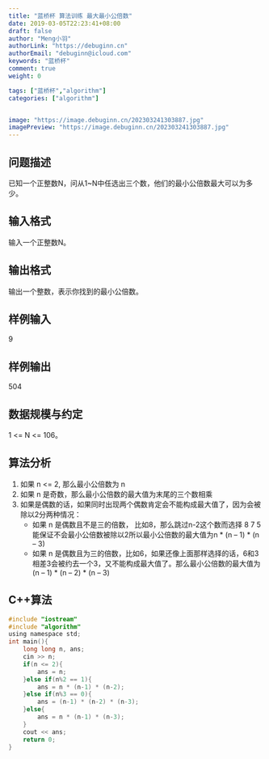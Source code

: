 ```yaml
---
title: "蓝桥杯 算法训练 最大最小公倍数"
date: 2019-03-05T22:23:41+08:00
draft: false
author: "Meng小羽"
authorLink: "https://debuginn.cn"
authorEmail: "debuginn@icloud.com"
keywords: "蓝桥杯"
comment: true
weight: 0

tags: ["蓝桥杯","algorithm"]
categories: ["algorithm"]


image: "https://image.debuginn.cn/202303241303887.jpg"
imagePreview: "https://image.debuginn.cn/202303241303887.jpg"
---
```


## 问题描述

已知一个正整数N，问从1~N中任选出三个数，他们的最小公倍数最大可以为多少。

## 输入格式

输入一个正整数N。

## 输出格式

输出一个整数，表示你找到的最小公倍数。

## 样例输入

9

## 样例输出

504

## 数据规模与约定

1 <= N <= 106。

## 算法分析

1. 如果 n <= 2, 那么最小公倍数为 n 
2. 如果 n 是奇数，那么最小公倍数的最大值为末尾的三个数相乘 
3. 如果是偶数的话，如果同时出现两个偶数肯定会不能构成最大值了，因为会被除以2分两种情况： 
   - 如果 n 是偶数且不是三的倍数， 比如8，那么跳过n-2这个数而选择 8 7 5 能保证不会最小公倍数被除以2所以最小公倍数的最大值为n * (n – 1) * (n – 3)
   - 如果 n 是偶数且为三的倍数，比如6，如果还像上面那样选择的话，6和3相差3会被约去一个3，又不能构成最大值了。那么最小公倍数的最大值为(n – 1) * (n – 2) * (n – 3)

## C++算法

```c
#include "iostream" 
#include "algorithm"
using namespace std;
int main(){
	long long n, ans;
	cin >> n;
	if(n <= 2){
		ans = n;
	}else if(n%2 == 1){
		ans = n * (n-1) * (n-2);
	}else if(n%3 == 0){
		ans = (n-1) * (n-2) * (n-3);
	}else{
		ans = n * (n-1) * (n-3);
	}
	cout << ans;
	return 0;
}
```